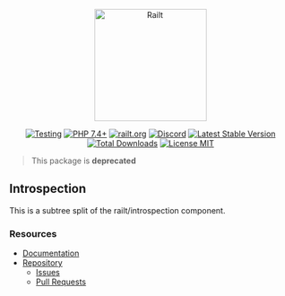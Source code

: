 <p align="center">
    <img src="https://railt.org/images/logo-dark.svg" width="200" alt="Railt" />
</p>
<p align="center">
    <a href="https://github.com/railt/introspection/actions?workflow=Testing"><img src="https://github.com/railt/introspection/workflows/Testing/badge.svg" alt="Testing" /></a>
    <a href="https://packagist.org/packages/railt/introspection"><img src="https://img.shields.io/badge/PHP-7.4+-6f4ca5.svg" alt="PHP 7.4+"></a>
    <a href="https://railt.org"><img src="https://img.shields.io/badge/official-site-6f4ca5.svg" alt="railt.org"></a>
    <a href="https://discord.gg/ND7SpD4"><img src="https://img.shields.io/badge/discord-chat-6f4ca5.svg" alt="Discord"></a>
    <a href="https://packagist.org/packages/railt/introspection"><img src="https://poser.pugx.org/railt/introspection/version" alt="Latest Stable Version"></a>
    <a href="https://packagist.org/packages/railt/introspection"><img src="https://poser.pugx.org/railt/introspection/downloads" alt="Total Downloads"></a>
    <a href="https://raw.githubusercontent.com/railt/introspection/master/LICENSE.md"><img src="https://poser.pugx.org/railt/introspection/license" alt="License MIT"></a>
</p>

> This package is **deprecated**

## Introspection

This is a subtree split of the railt/introspection component.

### Resources

- [Documentation](https://github.com/railt/docs)
- [Repository](https://github.com/railt/railt)
    - [Issues](https://github.com/railt/railt/issues)
    - [Pull Requests](https://github.com/railt/railt/pulls)
